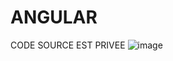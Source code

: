 # ANGULAR
CODE SOURCE EST PRIVEE
![image](https://user-images.githubusercontent.com/53526825/120074323-2dbd3700-c094-11eb-9ab3-94aab4fbb91f.png)
